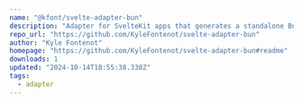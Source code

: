 ```yaml
---
name: "@kfont/svelte-adapter-bun"
description: "Adapter for SvelteKit apps that generates a standalone Bun.js server."
repo_url: "https://github.com/KyleFontenot/svelte-adapter-bun"
author: "Kyle Fontenot"
homepage: "https://github.com/KyleFontenot/svelte-adapter-bun#readme"
downloads: 1
updated: "2024-10-14T18:55:38.338Z"
tags: 
  - adapter
---
```

